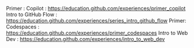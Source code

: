 Primer : Copilot : https://education.github.com/experiences/primer_copilot
Intro to GitHub Flow : https://education.github.com/experiences/series_intro_github_flow
Primer: Codespaces : https://education.github.com/experiences/primer_codespaces
Intro to Web Dev : https://education.github.com/experiences/intro_to_web_dev
